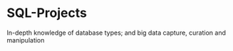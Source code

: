 # SQL-Projects
 In-depth knowledge of database types; and big data capture, curation and manipulation
